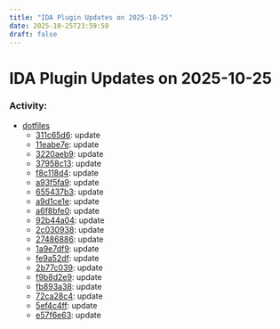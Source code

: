 ```yaml
---
title: "IDA Plugin Updates on 2025-10-25"
date: 2025-10-25T23:59:59
draft: false
---
```


# IDA Plugin Updates on 2025-10-25

### Activity:
  - [dotfiles](https://github.com/RioKato/dotfiles)
    - [311c65d6](https://github.com/RioKato/dotfiles/commit/311c65d6c1dd9bf81b76d394734950b306aba532): update
    - [11eabe7e](https://github.com/RioKato/dotfiles/commit/11eabe7e73fd5f645b49095ebbc3081d3a6051a9): update
    - [3220aeb9](https://github.com/RioKato/dotfiles/commit/3220aeb91e4f432c551ae3d5b939d922479d341a): update
    - [37958c13](https://github.com/RioKato/dotfiles/commit/37958c135d747e03216c0537fa9270b51f3a32ed): update
    - [f8c118d4](https://github.com/RioKato/dotfiles/commit/f8c118d45d8835e13e0f1092b843258c5cabf970): update
    - [a93f5fa9](https://github.com/RioKato/dotfiles/commit/a93f5fa96d45f5f3654e1bfc29afeac245a670bf): update
    - [655437b3](https://github.com/RioKato/dotfiles/commit/655437b32c21b59c1b1c486b84de6039fdd333a0): update
    - [a9d1ce1e](https://github.com/RioKato/dotfiles/commit/a9d1ce1e9ebbf8d9701c3b3be54b1b48c9250f8e): update
    - [a6f8bfe0](https://github.com/RioKato/dotfiles/commit/a6f8bfe0a1887a78020f997288b65e1aaca305f6): update
    - [92b44a04](https://github.com/RioKato/dotfiles/commit/92b44a045540489918ddef9bc5d0135d2c09d10a): update
    - [2c030938](https://github.com/RioKato/dotfiles/commit/2c030938995533b9ac9ee40bc713d5d9b4d33e65): update
    - [27486886](https://github.com/RioKato/dotfiles/commit/2748688627959185d9e3115458f8125a6ab8dfe5): update
    - [1a9e7df9](https://github.com/RioKato/dotfiles/commit/1a9e7df99fd918fa7244896a0abdc5901706c714): update
    - [fe9a52df](https://github.com/RioKato/dotfiles/commit/fe9a52df41244958c6314e911569e2569452dc10): update
    - [2b77c039](https://github.com/RioKato/dotfiles/commit/2b77c039ea3078ceaaa215048aabd15673f8a3e7): update
    - [f9b8d2e9](https://github.com/RioKato/dotfiles/commit/f9b8d2e933c4ce82996181b417512ddb98c81762): update
    - [fb893a38](https://github.com/RioKato/dotfiles/commit/fb893a3824f0fcfad9af0507a6c7624e0c9c4d63): update
    - [72ca28c4](https://github.com/RioKato/dotfiles/commit/72ca28c4d8a01aa010a9c343e08e54d4005b83c5): update
    - [5ef4c4ff](https://github.com/RioKato/dotfiles/commit/5ef4c4ffa623c13f0ff8f286c67d4145d5951aa4): update
    - [e57f6e63](https://github.com/RioKato/dotfiles/commit/e57f6e6399e4e1527f5cce35e9a41dabcc7c252e): update
